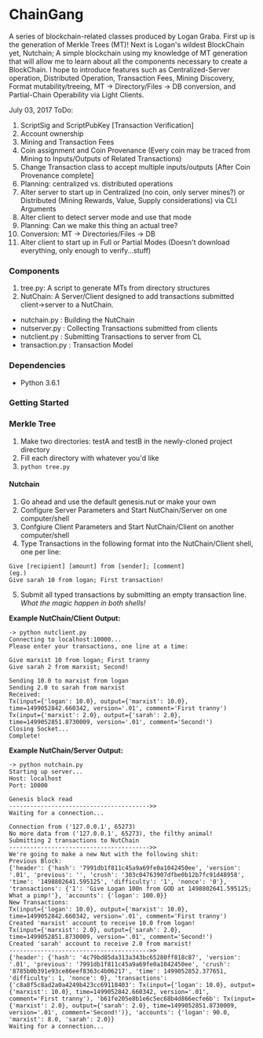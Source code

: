 # ChainGang

A series of blockchain-related classes produced by Logan Graba. First up is the generation of Merkle Trees (MT)! Next is Logan's wildest BlockChain yet, Nutchain; A simple blockchain using my knowledge of MT generation that will allow me to learn about all the components necessary to create a BlockChain. I hope to introduce features such as Centralized-Server operation, Distributed Operation, Transaction Fees, Mining Discovery, Format mutability/treeing, MT -> Directory/Files -> DB conversion, and Partial-Chain Operability via Light Clients.

July 03, 2017
ToDo:
1. ScriptSig and ScriptPubKey [Transaction Verification]
2. Account ownership
3. Mining and Transaction Fees
4. Coin assignment and Coin Provenance (Every coin may be traced from Mining to Inputs/Outputs of Related Transactions)
5. Change Transaction class to accept multiple inputs/outputs [After Coin Provenance complete]
6. Planning: centralized vs. distributed operations
7. Alter server to start up in Centralized (no coin, only server mines?) or Distributed (Mining Rewards, Value, Supply considerations) via CLI Arguments
8. Alter client to detect server mode and use that mode
9. Planning: Can we make this thing an actual tree?
10. Conversion: MT -> Directories/Files -> DB
11. Alter client to start up in Full or Partial Modes (Doesn't download everything, only enough to verify...stuff) 

### Components
1. tree.py: A script to generate MTs from directory structures
2. NutChain: A Server/Client designed to add transactions submitted client->server to a NutChain.
 - nutchain.py : Building the NutChain
 - nutserver.py : Collecting Transactions submitted from clients
 - nutclient.py : Submitting Transactions to server from CL
 - transaction.py : Transaction Model

### Dependencies
- Python 3.6.1

### Getting Started

### Merkle Tree
1. Make two directories: testA and testB in the newly-cloned project directory
2. Fill each directory with whatever you'd like
3. `python tree.py`


#### Nutchain

1. Go ahead and use the default genesis.nut or make your own
2. Configure Server Parameters and Start NutChain/Server on one computer/shell
3. Confgiure Client Parameters and Start NutChain/Client on another computer/shell
4. Type Transactions in the following format into the NutChain/Client shell, one per line:
```
Give [recipient] [amount] from [sender]; [comment]
(eg.)
Give sarah 10 from logan; First transaction!
```
5. Submit all typed transactions by submitting an empty transaction line. *What the magic happen in both shells!*

**Example NutChain/Client Output:**
```
·> python nutclient.py
Connecting to localhost:10000...
Please enter your transactions, one line at a time:

Give marxist 10 from logan; First tranny
Give sarah 2 from marxist; Second!

Sending 10.0 to marxist from logan
Sending 2.0 to sarah from marxist
Received:
Tx(input={'logan': 10.0}, output={'marxist': 10.0}, time=1499052842.660342, version='.01', comment='First tranny')
Tx(input={'marxist': 2.0}, output={'sarah': 2.0}, time=1499052851.8730009, version='.01', comment='Second!')
Closing Socket...
Complete!
```

**Example NutChain/Server Output:**
```
·> python nutchain.py
Starting up server...
Host: localhost
Port: 10000

Genesis block read
---------------------------------------->>
Waiting for a connection...

Connection from ('127.0.0.1', 65273)
No more data from ('127.0.0.1', 65273), the filthy animal!
Submitting 2 transactions to NutChain
---------------------------------------->>
We're going to make a new Nut with the following shit:
Previous Block:
{'header': {'hash': '7991db1f811c45a9a69fe0a1042450ee', 'version': '.01', 'previous': '', 'crush': '303c04763907dfbe0b12b7fc91d48958', 'time': '1498802641.595125', 'difficulty': '1', 'nonce': '0'}, 'transactions': {'1': 'Give Logan 100n from GOD at 1498802641.595125; What a pimp!'}, 'accounts': {'logan': 100.0}}
New Transactions:
Tx(input={'logan': 10.0}, output={'marxist': 10.0}, time=1499052842.660342, version='.01', comment='First tranny')
Created 'marxist' account to receive 10.0 from logan!
Tx(input={'marxist': 2.0}, output={'sarah': 2.0}, time=1499052851.8730009, version='.01', comment='Second!')
Created 'sarah' account to receive 2.0 from marxist!
---------------------------------------->>
{'header': {'hash': '4c79bd85da313a343bc65280ff818c87', 'version': '.01', 'previous': '7991db1f811c45a9a69fe0a1042450ee', 'crush': '8785b0b391e93ce86eef8363c4b06217', 'time': 1499052852.377651, 'difficulty': 1, 'nonce': 0}, 'transactions': {'c8a8f5c8ad2a0a4249b423cc69118403': Tx(input={'logan': 10.0}, output={'marxist': 10.0}, time=1499052842.660342, version='.01', comment='First tranny'), 'b61fe205e8b1e6c5ec68b4d866ecfe6b': Tx(input={'marxist': 2.0}, output={'sarah': 2.0}, time=1499052851.8730009, version='.01', comment='Second!')}, 'accounts': {'logan': 90.0, 'marxist': 8.0, 'sarah': 2.0}}
Waiting for a connection...
```
